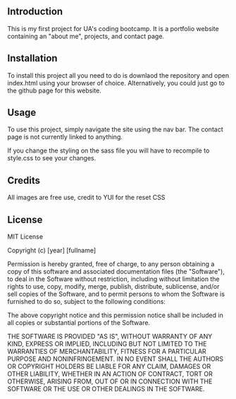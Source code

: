 ## Introduction

This is my first project for UA's coding bootcamp. It is a portfolio website containing an "about me", projects, and contact page. 

## Installation

To install this project all you need to do is downlaod the repository and open index.html using your browser of choice. Alternatively, you could just go to the github page for this website.

## Usage

To use this project, simply navigate the site using the nav bar. The contact page is not currently linked to anything. 

If you change the styling on the sass file you will have to recompile to style.css to see your changes. 

## Credits

All images are free use, credit to YUI for the reset CSS

## License

MIT License

Copyright (c) [year] [fullname]

Permission is hereby granted, free of charge, to any person obtaining a copy
of this software and associated documentation files (the "Software"), to deal
in the Software without restriction, including without limitation the rights
to use, copy, modify, merge, publish, distribute, sublicense, and/or sell
copies of the Software, and to permit persons to whom the Software is
furnished to do so, subject to the following conditions:

The above copyright notice and this permission notice shall be included in all
copies or substantial portions of the Software.

THE SOFTWARE IS PROVIDED "AS IS", WITHOUT WARRANTY OF ANY KIND, EXPRESS OR
IMPLIED, INCLUDING BUT NOT LIMITED TO THE WARRANTIES OF MERCHANTABILITY,
FITNESS FOR A PARTICULAR PURPOSE AND NONINFRINGEMENT. IN NO EVENT SHALL THE
AUTHORS OR COPYRIGHT HOLDERS BE LIABLE FOR ANY CLAIM, DAMAGES OR OTHER
LIABILITY, WHETHER IN AN ACTION OF CONTRACT, TORT OR OTHERWISE, ARISING FROM,
OUT OF OR IN CONNECTION WITH THE SOFTWARE OR THE USE OR OTHER DEALINGS IN THE
SOFTWARE.